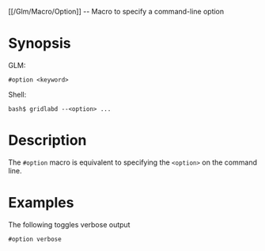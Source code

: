 [[/Glm/Macro/Option]] -- Macro to specify a command-line option

# Synopsis
GLM:
~~~
#option <keyword>
~~~
Shell:
~~~
bash$ gridlabd --<option> ...
~~~

# Description

The `#option` macro is equivalent to specifying the `<option>` on the command line.

# Examples

The following toggles verbose output
~~~
#option verbose
~~~

